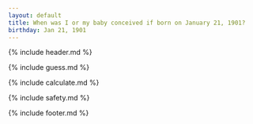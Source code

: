 ```yaml
---
layout: default
title: When was I or my baby conceived if born on January 21, 1901?
birthday: Jan 21, 1901
---
```


{% include header.md %}

{% include guess.md %}

{% include calculate.md %}

{% include safety.md %}

{% include footer.md %}



